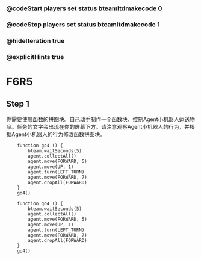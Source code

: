 ### @codeStart players set status bteamltdmakecode 0
### @codeStop players set status bteamltdmakecode 1


### @hideIteration true
### @explicitHints true

# F6R5

## Step 1
   你需要使用函数的拼图块。自己动手制作一个函数块，控制Agent小机器人运送物品。任务的文字会出现在你的屏幕下方。请注意观察Agent小机器人的行为，并根据Agent小机器人的行为修改函数拼图块。
```ghost
    function go4 () {
        bteam.waitSeconds(5)
        agent.collectAll()
        agent.move(FORWARD, 5)
        agent.move(UP, 1)
        agent.turn(LEFT_TURN)
        agent.move(FORWARD, 7)
        agent.dropAll(FORWARD)
    }
    go4()
```

```template
    function go4 () {
        bteam.waitSeconds(5)
        agent.collectAll()
        agent.move(FORWARD, 5)
        agent.move(UP, 1)
        agent.turn(LEFT_TURN)
        agent.move(FORWARD, 7)
        agent.dropAll(FORWARD)
    }
    go4()
```

```package
```
